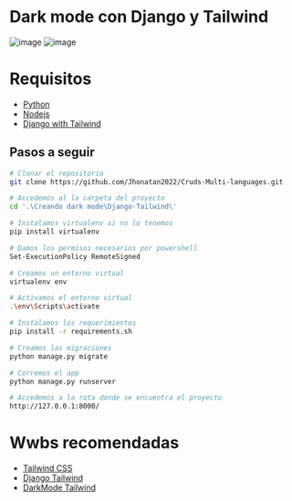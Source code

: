 # Dark mode con Django y Tailwind

![image](https://github.com/Jhonatan2022/Aprendiendo-Css/assets/101368711/063ea72b-4629-4171-8193-c117ba255aae)
![image](https://github.com/Jhonatan2022/Aprendiendo-Css/assets/101368711/163ebbbd-1b9a-4e1e-b93b-7eb5dfe1b72a)

# Requisitos

- [Python](https://www.python.org/downloads/)
- [Nodejs](https://nodejs.org/es/download/)
- [Django with Tailwind](https://django-tailwind.readthedocs.io/en/latest/installation.html)

## Pasos a seguir

```sh
# Clonar el repositorio
git clone https://github.com/Jhonatan2022/Cruds-Multi-languages.git
```

```sh
# Accedemos al la carpeta del proyecto
cd '.\Creando dark mode\Django-Tailwind\'
```

```sh
# Instalamos virtualenv si no lo tenemos
pip install virtualenv
```

```sh
# Damos los permisos necesarios por powershell
Set-ExecutionPolicy RemoteSigned
```

```sh
# Creamos un entorno virtual
virtualenv env
```

```sh
# Activamos el entorno virtual
.\env\Scripts\activate
```

```sh
# Instalamos los requerimientos
pip install -r requirements.sh
```

```sh
# Creamos las migraciones
python manage.py migrate
```

```sh
# Corremos el app
python manage.py runserver
```

```sh
# Accedemos a la ruta donde se encuentra el proyecto
http://127.0.0.1:8000/
```

# Wwbs recomendadas
* [Tailwind CSS](https://tailwindcss.com/)
* [Django Tailwind](https://django-tailwind.readthedocs.io/en/latest/)
* [DarkMode Tailwind](https://tailwindcss.com/docs/dark-mode)